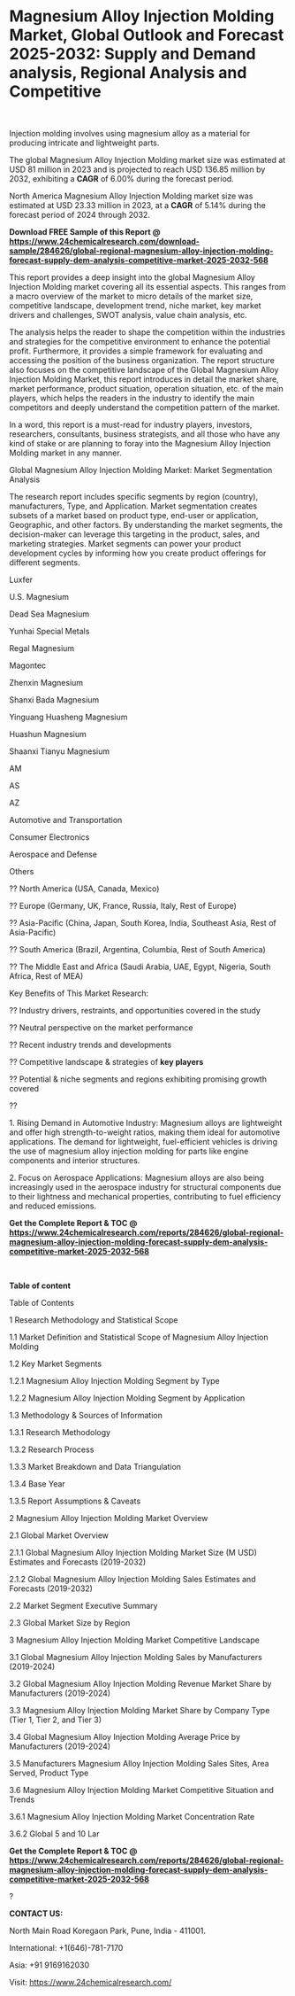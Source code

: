 <h1>Magnesium Alloy Injection Molding Market, Global Outlook and Forecast 2025-2032: Supply and Demand analysis, Regional Analysis and Competitive</h1><br/><p>Injection molding involves using magnesium alloy as a material for producing intricate and lightweight parts.</p>
 
 
 
 <p>The global Magnesium Alloy Injection Molding market size was estimated at USD 81 million in 2023 and is projected to reach USD 136.85 million by 2032, exhibiting a <strong>CAGR</strong> of 6.00% during the forecast period.</p>
 
 
 
 <p>North America Magnesium Alloy Injection Molding market size was estimated at USD 23.33 million in 2023, at a <strong>CAGR</strong> of 5.14% during the forecast period of 2024 through 2032.</p>
 
 
 
 <div><b>Download FREE Sample of this Report @ <a href="https://www.24chemicalresearch.com/download-sample/284626/global-regional-magnesium-alloy-injection-molding-forecast-supply-dem-analysis-competitive-market-2025-2032-568">https://www.24chemicalresearch.com/download-sample/284626/global-regional-magnesium-alloy-injection-molding-forecast-supply-dem-analysis-competitive-market-2025-2032-568</a></b></div>
 
 
 
 <p>This report provides a deep insight into the global Magnesium Alloy Injection Molding market covering all its essential aspects. This ranges from a macro overview of the market to micro details of the market size, competitive landscape, development trend, niche market, key market drivers and challenges, SWOT analysis, value chain analysis, etc.</p>
 
 
 
 <p>The analysis helps the reader to shape the competition within the industries and strategies for the competitive environment to enhance the potential profit. Furthermore, it provides a simple framework for evaluating and accessing the position of the business organization. The report structure also focuses on the competitive landscape of the Global Magnesium Alloy Injection Molding Market, this report introduces in detail the market share, market performance, product situation, operation situation, etc. of the main players, which helps the readers in the industry to identify the main competitors and deeply understand the competition pattern of the market.</p>
 
 
 
 <p>In a word, this report is a must-read for industry players, investors, researchers, consultants, business strategists, and all those who have any kind of stake or are planning to foray into the Magnesium Alloy Injection Molding market in any manner.</p>
 
 
 
 <p>Global Magnesium Alloy Injection Molding Market: Market Segmentation Analysis</p>
 
 
 
 <p>The research report includes specific segments by region (country), manufacturers, Type, and Application. Market segmentation creates subsets of a market based on product type, end-user or application, Geographic, and other factors. By understanding the market segments, the decision-maker can leverage this targeting in the product, sales, and marketing strategies. Market segments can power your product development cycles by informing how you create product offerings for different segments.</p>
 
 
 
 <p>Luxfer</p>
 
 
 
 <p>U.S. Magnesium</p>
 
 
 
 <p>Dead Sea Magnesium</p>
 
 
 
 <p>Yunhai Special Metals</p>
 
 
 
 <p>Regal Magnesium</p>
 
 
 
 <p>Magontec</p>
 
 
 
 <p>Zhenxin Magnesium</p>
 
 
 
 <p>Shanxi Bada Magnesium</p>
 
 
 
 <p>Yinguang Huasheng Magnesium</p>
 
 
 
 <p>Huashun Magnesium</p>
 
 
 
 <p>Shaanxi Tianyu Magnesium</p>
 
 
 
 <p>AM</p>
 
 
 
 <p>AS</p>
 
 
 
 <p>AZ</p>
 
 
 
 <p>Automotive and Transportation</p>
 
 
 
 <p>Consumer Electronics</p>
 
 
 
 <p>Aerospace and Defense</p>
 
 
 
 <p>Others</p>
 
 
 
 <p>?? North America (USA, Canada, Mexico)</p>
 
 
 
 <p>?? Europe (Germany, UK, France, Russia, Italy, Rest of Europe)</p>
 
 
 
 <p>?? Asia-Pacific (China, Japan, South Korea, India, Southeast Asia, Rest of Asia-Pacific)</p>
 
 
 
 <p>?? South America (Brazil, Argentina, Columbia, Rest of South America)</p>
 
 
 
 <p>?? The Middle East and Africa (Saudi Arabia, UAE, Egypt, Nigeria, South Africa, Rest of MEA)</p>
 
 
 
 <p>Key Benefits of This Market Research:</p>
 
 
 
 <p>?? Industry drivers, restraints, and opportunities covered in the study</p>
 
 
 
 <p>?? Neutral perspective on the market performance</p>
 
 
 
 <p>?? Recent industry trends and developments</p>
 
 
 
 <p>?? Competitive landscape & strategies of <strong>key players</strong></p>
 
 
 
 <p>?? Potential & niche segments and regions exhibiting promising growth covered</p>
 
 
 
 <p>??</p>
 
 
 
 <p>1. Rising Demand in Automotive Industry: Magnesium alloys are lightweight and offer high strength-to-weight ratios, making them ideal for automotive applications. The demand for lightweight, fuel-efficient vehicles is driving the use of magnesium alloy injection molding for parts like engine components and interior structures.</p>
 
 
 
 <p>2. Focus on Aerospace Applications: Magnesium alloys are also being increasingly used in the aerospace industry for structural components due to their lightness and mechanical properties, contributing to fuel efficiency and reduced emissions.</p>
 
 
 
 <div><b>Get the Complete Report & TOC @ <a href="https://www.24chemicalresearch.com/reports/284626/global-regional-magnesium-alloy-injection-molding-forecast-supply-dem-analysis-competitive-market-2025-2032-568">https://www.24chemicalresearch.com/reports/284626/global-regional-magnesium-alloy-injection-molding-forecast-supply-dem-analysis-competitive-market-2025-2032-568</a></b></div>
 
 
 
 <p><br />
 
 <b>Table of content</b></p>
 
 
 
 <p>Table of Contents<br />
 
 1 Research Methodology and Statistical Scope<br />
 
 1.1 Market Definition and Statistical Scope of Magnesium Alloy Injection Molding<br />
 
 1.2 Key Market Segments<br />
 
 1.2.1 Magnesium Alloy Injection Molding Segment by Type<br />
 
 1.2.2 Magnesium Alloy Injection Molding Segment by Application<br />
 
 1.3 Methodology & Sources of Information<br />
 
 1.3.1 Research Methodology<br />
 
 1.3.2 Research Process<br />
 
 1.3.3 Market Breakdown and Data Triangulation<br />
 
 1.3.4 Base Year<br />
 
 1.3.5 Report Assumptions & Caveats<br />
 
 2 Magnesium Alloy Injection Molding Market Overview<br />
 
 2.1 Global Market Overview<br />
 
 2.1.1 Global Magnesium Alloy Injection Molding Market Size (M USD) Estimates and Forecasts (2019-2032)<br />
 
 2.1.2 Global Magnesium Alloy Injection Molding Sales Estimates and Forecasts (2019-2032)<br />
 
 2.2 Market Segment Executive Summary<br />
 
 2.3 Global Market Size by Region<br />
 
 3 Magnesium Alloy Injection Molding Market Competitive Landscape<br />
 
 3.1 Global Magnesium Alloy Injection Molding Sales by Manufacturers (2019-2024)<br />
 
 3.2 Global Magnesium Alloy Injection Molding Revenue Market Share by Manufacturers (2019-2024)<br />
 
 3.3 Magnesium Alloy Injection Molding Market Share by Company Type (Tier 1, Tier 2, and Tier 3)<br />
 
 3.4 Global Magnesium Alloy Injection Molding Average Price by Manufacturers (2019-2024)<br />
 
 3.5 Manufacturers Magnesium Alloy Injection Molding Sales Sites, Area Served, Product Type<br />
 
 3.6 Magnesium Alloy Injection Molding Market Competitive Situation and Trends<br />
 
 3.6.1 Magnesium Alloy Injection Molding Market Concentration Rate<br />
 
 3.6.2 Global 5 and 10 Lar</p>
 
 
 
 <div><b>Get the Complete Report & TOC @ <a href="https://www.24chemicalresearch.com/reports/284626/global-regional-magnesium-alloy-injection-molding-forecast-supply-dem-analysis-competitive-market-2025-2032-568">https://www.24chemicalresearch.com/reports/284626/global-regional-magnesium-alloy-injection-molding-forecast-supply-dem-analysis-competitive-market-2025-2032-568</a></b></div>
 
 
 
 <p>? </p>
 
 
 
 <p><b>CONTACT US:</b><br />
 
 North Main Road Koregaon Park, Pune, India - 411001.<br />
 
 International: +1(646)-781-7170<br />
 
 Asia: +91 9169162030<br />
 
 Visit: <a href="https://www.24chemicalresearch.com/">https://www.24chemicalresearch.com/</a></p>